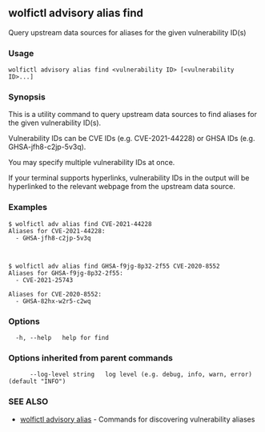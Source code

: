 ## wolfictl advisory alias find

Query upstream data sources for aliases for the given vulnerability ID(s)

### Usage

```
wolfictl advisory alias find <vulnerability ID> [<vulnerability ID>...]
```

### Synopsis

This is a utility command to query upstream data sources to find aliases for 
the given vulnerability ID(s).

Vulnerability IDs can be CVE IDs (e.g. CVE-2021-44228) or GHSA IDs (e.g. 
GHSA-jfh8-c2jp-5v3q).

You may specify multiple vulnerability IDs at once.

If your terminal supports hyperlinks, vulnerability IDs in the output will be 
hyperlinked to the relevant webpage from the upstream data source.


### Examples


	$ wolfictl adv alias find CVE-2021-44228
	Aliases for CVE-2021-44228:
	  - GHSA-jfh8-c2jp-5v3q



	$ wolfictl adv alias find GHSA-f9jg-8p32-2f55 CVE-2020-8552
	Aliases for GHSA-f9jg-8p32-2f55:
	  - CVE-2021-25743

	Aliases for CVE-2020-8552:
	  - GHSA-82hx-w2r5-c2wq

### Options

```
  -h, --help   help for find
```

### Options inherited from parent commands

```
      --log-level string   log level (e.g. debug, info, warn, error) (default "INFO")
```

### SEE ALSO

* [wolfictl advisory alias](wolfictl_advisory_alias.md)	 - Commands for discovering vulnerability aliases

